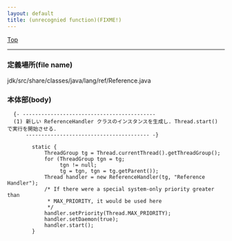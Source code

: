 ```yaml
---
layout: default
title: (unrecognied function)(FIXME!)
---
```

[Top](../index.html)

--- 
### 定義場所(file name)
jdk/src/share/classes/java/lang/ref/Reference.java


### 本体部(body)
```
  {- -------------------------------------------
  (1) 新しい ReferenceHandler クラスのインスタンスを生成し. Thread.start() で実行を開始させる.
      ---------------------------------------- -}

	    static {
	        ThreadGroup tg = Thread.currentThread().getThreadGroup();
	        for (ThreadGroup tgn = tg;
	             tgn != null;
	             tg = tgn, tgn = tg.getParent());
	        Thread handler = new ReferenceHandler(tg, "Reference Handler");
	        /* If there were a special system-only priority greater than
	         * MAX_PRIORITY, it would be used here
	         */
	        handler.setPriority(Thread.MAX_PRIORITY);
	        handler.setDaemon(true);
	        handler.start();
	    }
	
```


